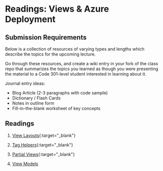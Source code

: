 # Readings: Views & Azure Deployment

## Submission Requirements

Below is a collection of resources of varying types and lengths which describe the topics for the upcoming lecture.  

Go through these resources, and create a wiki entry in your fork of the class repo that summarizes the topics you learned as though you were presenting the material to a Code 301-level student interested in learning about it.

Journal entry ideas:
* Blog Article (2-3 paragraphs with code sample)
* Dictionary / Flash Cards
* Notes in outline form
* Fill-in-the-blank worksheet of key concepts

## Readings

1. [View Layouts](https://docs.microsoft.com/en-us/aspnet/core/mvc/views/layout?view=aspnetcore-2.1){:target="_blank"}
1. [Tag Helpers](https://docs.microsoft.com/en-us/aspnet/core/mvc/views/tag-helpers/intro?view=aspnetcore-2.1){:target="_blank"}
1. [Partial Views](https://docs.microsoft.com/en-us/aspnet/core/mvc/views/partial?view=aspnetcore-2.1){:target="_blank"}

1. [View Models](https://docs.microsoft.com/en-us/aspnet/core/mvc/views/overview?view=aspnetcore-2.2)
